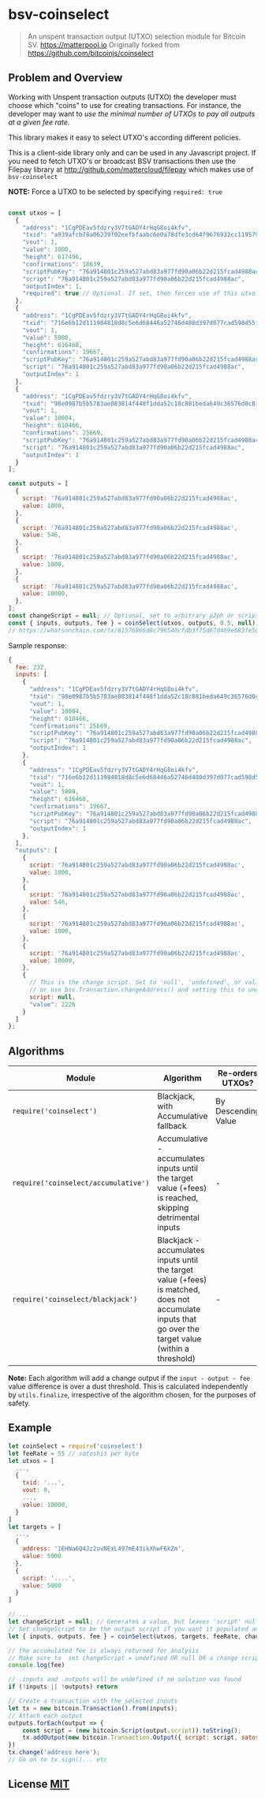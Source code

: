 # bsv-coinselect
> An unspent transaction output (UTXO) selection module for Bitcoin SV.
> https://matterpool.io
> Originally forked from https://github.com/bitcoinjs/coinselect

## Problem and Overview

Working with Unspent transaction outputs (UTXO) the developer must choose which "coins" to use for creating transactions.
For instance, the developer may want to *use the minimal number of UTXOs to pay all outputs at a given fee rate*.

This library makes it easy to select UTXO's according different policies.

This is a client-side library only and can be used in any Javascript project. If you need to fetch UTXO's or broadcast BSV transactions then use the Filepay library at http://github.com/mattercloud/filepay which makes use of `bsv-coinselect`

**NOTE:** Force a UTXO to be selected by specifying `required: true`

```javascript

const utxos = [
  {
    "address": "1CgPDEav5fdzry3V7tGADY4rHqG8oi4kfv",
    "txid": "a939afcb78a06239f02eefbfaabc6e0a78dfe3cd64f9676932cc1195796fa42f",
    "vout": 1,
    "value": 1000,
    "height": 617496,
    "confirmations": 18639,
    "scriptPubKey": "76a914801c259a527abd83a977fd90a06b22d215fcad4988ac",
    "script": "76a914801c259a527abd83a977fd90a06b22d215fcad4988ac",
    "outputIndex": 1,
    "required": true // Optional. If set, then forces use of this utxo
  },
  {
    "address": "1CgPDEav5fdzry3V7tGADY4rHqG8oi4kfv",
    "txid": "716e6b12d111984818d8c5e6d68446a52746d480d397d077cad598d55f059a65",
    "vout": 1,
    "value": 5000,
    "height": 616468,
    "confirmations": 19667,
    "scriptPubKey": "76a914801c259a527abd83a977fd90a06b22d215fcad4988ac",
    "script": "76a914801c259a527abd83a977fd90a06b22d215fcad4988ac",
    "outputIndex": 1
  },
  {
    "address": "1CgPDEav5fdzry3V7tGADY4rHqG8oi4kfv",
    "txid": "98e0987b5b5783ae083814f448f1dda52c18c881beda649c36576d0c81ee31f9",
    "vout": 1,
    "value": 10004,
    "height": 610466,
    "confirmations": 25669,
    "scriptPubKey": "76a914801c259a527abd83a977fd90a06b22d215fcad4988ac",
    "script": "76a914801c259a527abd83a977fd90a06b22d215fcad4988ac",
    "outputIndex": 1
  }
];

const outputs = [
  {
    script: '76a914801c259a527abd83a977fd90a06b22d215fcad4988ac',
    value: 1000,
  },
  {
    script: '76a914801c259a527abd83a977fd90a06b22d215fcad4988ac',
    value: 546,
  },
  {
    script: '76a914801c259a527abd83a977fd90a06b22d215fcad4988ac',
    value: 1000,
  },
  {
    script: '76a914801c259a527abd83a977fd90a06b22d215fcad4988ac',
    value: 10000,
  },
];
const changeScript = null; // Optional, set to arbitrary p2ph or script. Ex: '76a914801c259a527abd83a977fd90a06b22d215fcad4988ac'
const { inputs, outputs, fee } = coinSelect(utxos, outputs, 0.5, null);
// https://whatsonchain.com/tx/81576866d8c796540cfdb3f75d67d469e683fe506a0676eb2e9f9ee1876b7e1d
```

Sample response:

```javascript
{
  fee: 232,
  inputs: [
    {
      "address": "1CgPDEav5fdzry3V7tGADY4rHqG8oi4kfv",
      "txid": "98e0987b5b5783ae083814f448f1dda52c18c881beda649c36576d0c81ee31f9",
      "vout": 1,
      "value": 10004,
      "height": 610466,
      "confirmations": 25669,
      "scriptPubKey": "76a914801c259a527abd83a977fd90a06b22d215fcad4988ac",
      "script": "76a914801c259a527abd83a977fd90a06b22d215fcad4988ac",
      "outputIndex": 1
    },
    {
      "address": "1CgPDEav5fdzry3V7tGADY4rHqG8oi4kfv",
      "txid": "716e6b12d111984818d8c5e6d68446a52746d480d397d077cad598d55f059a65",
      "vout": 1,
      "value": 5000,
      "height": 616468,
      "confirmations": 19667,
      "scriptPubKey": "76a914801c259a527abd83a977fd90a06b22d215fcad4988ac",
      "script": "76a914801c259a527abd83a977fd90a06b22d215fcad4988ac",
      "outputIndex": 1
    },
  ],
  "outputs": [
    {
      script: '76a914801c259a527abd83a977fd90a06b22d215fcad4988ac',
      value: 1000,
    },
    {
      script: '76a914801c259a527abd83a977fd90a06b22d215fcad4988ac',
      value: 546,
    },
    {
      script: '76a914801c259a527abd83a977fd90a06b22d215fcad4988ac',
      value: 1000,
    },
    {
      script: '76a914801c259a527abd83a977fd90a06b22d215fcad4988ac',
      value: 10000,
    },
    {
      // This is the change script. Set to 'null', 'undefined', or valid script
      // or use bsv.Transaction.changeAddress() and setting this to undefined
      script: null,
      "value": 2226
    }
  ]
};

```

## Algorithms
Module | Algorithm | Re-orders UTXOs?
-|-|-
`require('coinselect')` | Blackjack, with Accumulative fallback | By Descending Value
`require('coinselect/accumulative')` | Accumulative - accumulates inputs until the target value (+fees) is reached, skipping detrimental inputs | -
`require('coinselect/blackjack')` | Blackjack - accumulates inputs until the target value (+fees) is matched, does not accumulate inputs that go over the target value (within a threshold) | -

**Note:** Each algorithm will add a change output if the `input - output - fee` value difference is over a dust threshold.
This is calculated independently by `utils.finalize`, irrespective of the algorithm chosen, for the purposes of safety.

## Example

``` javascript
let coinSelect = require('coinselect')
let feeRate = 55 // satoshis per byte
let utxos = [
  ...,
  {
    txid: '...',
    vout: 0,
    ...,
    value: 10000,
  }
]
let targets = [
  ...,
  {
    address: '1EHNa6Q4Jz2uvNExL497mE43ikXhwF6kZm',
    value: 5000
  },
  {
    script: '....',
    value: 5000
  }
]

// ...
let changeScript = null; // Generates a value, but leaves 'script' null.
// Set changeScript to be the output script if you want it populated automatically
let { inputs, outputs, fee } = coinSelect(utxos, targets, feeRate, changeScript, options)

// the accumulated fee is always returned for analysis
// Make sure to  set changeScript = undefined OR null OR a change script.
console.log(fee)

// .inputs and .outputs will be undefined if no solution was found
if (!inputs || !outputs) return

// Create a transaction with the selected inputs
let tx = new bitcoin.Transaction().from(inputs);
// Attach each output
outputs.forEach(output => {
    const script = (new bitcoin.Script(output.script)).toString();
    tx.addOutput(new bitcoin.Transaction.Output({ script: script, satoshis: output.value }));
})
tx.change('address here');
// Go on to tx.sign()... etc
```


## License [MIT](LICENSE)
